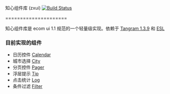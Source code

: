 知心组件库 (zxui) [![Build Status](https://travis-ci.org/chriswong/zxui.png?branch=master)](https://travis-ci.org/chriswong/zxui)

=====================

知心组件库是 ecom ui 1.1 规范的一个轻量级实现。依赖于 [Tangram 1.3.9](https://github.com/BaiduFE/Tangram-base) 和 [ESL](https://github.com/ecomfe/esl)



### 目前实现的组件

- 日历控件 [Calendar](http://chriswong.github.io/zxui/examples/calendar.html)
- 城市选择 [City](http://chriswong.github.io/zxui/examples/city.html)
- 分页控件 [Pager](http://chriswong.github.io/zxui/examples/pager.html)
- 浮层提示 [Tip](http://chriswong.github.io/zxui/examples/tip.html)
- 点击统计 [Log](http://chriswong.github.io/zxui/examples/log.html)
- 条件过滤 [Filter](http://chriswong.github.io/zxui/examples/filter.html)

